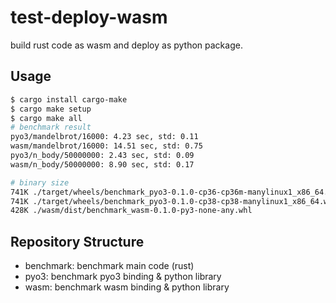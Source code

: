 # test-deploy-wasm

build rust code as wasm and deploy as python package.

## Usage

```bash
$ cargo install cargo-make
$ cargo make setup
$ cargo make all
# benchmark result
pyo3/mandelbrot/16000: 4.23 sec, std: 0.11
wasm/mandelbrot/16000: 14.51 sec, std: 0.75
pyo3/n_body/50000000: 2.43 sec, std: 0.09
wasm/n_body/50000000: 8.90 sec, std: 0.17

# binary size
741K ./target/wheels/benchmark_pyo3-0.1.0-cp36-cp36m-manylinux1_x86_64.whl
741K ./target/wheels/benchmark_pyo3-0.1.0-cp38-cp38-manylinux1_x86_64.whl
428K ./wasm/dist/benchmark_wasm-0.1.0-py3-none-any.whl
```

## Repository Structure

- benchmark: benchmark main code (rust)
- pyo3: benchmark pyo3 binding & python library
- wasm: benchmark wasm binding & python library
